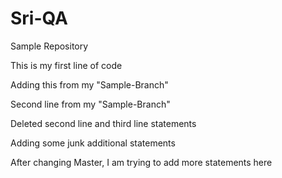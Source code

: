 # Sri-QA
Sample Repository

This is my first line of code


Adding this from my "Sample-Branch"

Second line from my "Sample-Branch"

Deleted second line and third line statements

Adding some junk additional statements

After changing Master, I am trying to add more statements here
